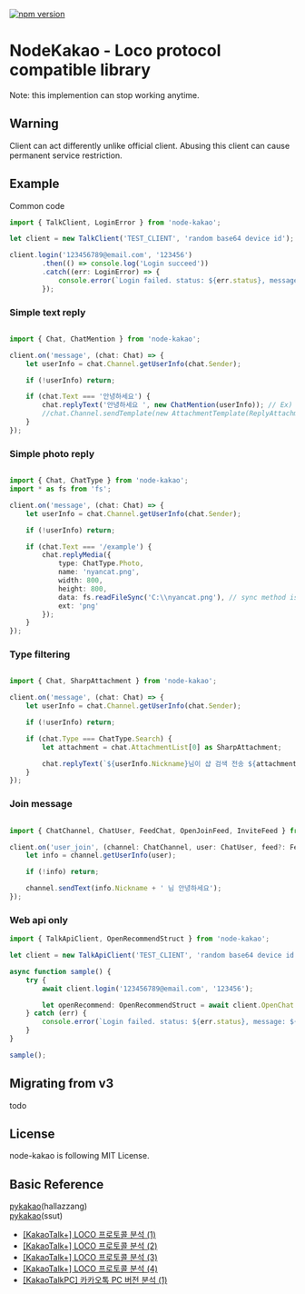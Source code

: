 [![npm version](https://badge.fury.io/js/node-kakao.svg)](https://www.npmjs.com/package/node-kakao)
# NodeKakao - Loco protocol compatible library

Note: this implemention can stop working anytime.

## Warning

Client can act differently unlike official client. Abusing this client can cause permanent service restriction.

## Example

Common code
```typescript
import { TalkClient, LoginError } from 'node-kakao';

let client = new TalkClient('TEST_CLIENT', 'random base64 device id');

client.login('123456789@email.com', '123456')
        .then(() => console.log('Login succeed'))
        .catch((err: LoginError) => {
            console.error(`Login failed. status: ${err.status}, message: ${err.message}`);
        });
```

### Simple text reply

```typescript

import { Chat, ChatMention } from 'node-kakao';

client.on('message', (chat: Chat) => {
    let userInfo = chat.Channel.getUserInfo(chat.Sender);

    if (!userInfo) return;

    if (chat.Text === '안녕하세요') {
        chat.replyText('안녕하세요 ', new ChatMention(userInfo)); // Ex) 안녕하세요 @storycraft
        //chat.Channel.sendTemplate(new AttachmentTemplate(ReplyAttachment.fromChat(chat), '안녕하세요')); // 답장형식
    }
});
```

### Simple photo reply

```typescript

import { Chat, ChatType } from 'node-kakao';
import * as fs from 'fs';

client.on('message', (chat: Chat) => {
    let userInfo = chat.Channel.getUserInfo(chat.Sender);

    if (!userInfo) return;

    if (chat.Text === '/example') {
        chat.replyMedia({
            type: ChatType.Photo,
            name: 'nyancat.png',
            width: 800,
            height: 800,
            data: fs.readFileSync('C:\\nyancat.png'), // sync method is not recommended
            ext: 'png'
        });
    }
});
```

### Type filtering

```typescript

import { Chat, SharpAttachment } from 'node-kakao';

client.on('message', (chat: Chat) => {
    let userInfo = chat.Channel.getUserInfo(chat.Sender);

    if (!userInfo) return;

    if (chat.Type === ChatType.Search) {
        let attachment = chat.AttachmentList[0] as SharpAttachment;

        chat.replyText(`${userInfo.Nickname}님이 샵 검색 전송 ${attachment.Question}. 리다이렉트 경로: ${attachment.RedirectURL}`);
    }
});
```

### Join message

```typescript

import { ChatChannel, ChatUser, FeedChat, OpenJoinFeed, InviteFeed } from 'node-kakao';

client.on('user_join', (channel: ChatChannel, user: ChatUser, feed?: FeedChat<OpenJoinFeed | InviteFeed>) => {
    let info = channel.getUserInfo(user);

    if (!info) return;

    channel.sendText(info.Nickname + ' 님 안녕하세요');
});
```

### Web api only

```typescript
import { TalkApiClient, OpenRecommendStruct } from 'node-kakao';

let client = new TalkApiClient('TEST_CLIENT', 'random base64 device id');

async function sample() {
    try {
        await client.login('123456789@email.com', '123456');

        let openRecommend: OpenRecommendStruct = await client.OpenChat.requestRecommend();
    } catch (err) {
        console.error(`Login failed. status: ${err.status}, message: ${err.message}`);
    }
}

sample();
```

## Migrating from v3

todo

License
-------
node-kakao is following MIT License.

Basic Reference
---------
[pykakao](https://github.com/hallazzang/pykakao/)(hallazzang)  
[pykakao](https://github.com/ssut/pykakao)(ssut)
- [[KakaoTalk+] LOCO 프로토콜 분석 (1)](http://www.bpak.org/blog/2012/12/kakaotalk-loco-프로토콜-분석-1/)
- [[KakaoTalk+] LOCO 프로토콜 분석 (2)](http://www.bpak.org/blog/2012/12/kakaotalk-loco-프로토콜-분석-2/)
- [[KakaoTalk+] LOCO 프로토콜 분석 (3)](http://www.bpak.org/blog/2012/12/kakaotalk-loco-프로토콜-분석-3/)
- [[KakaoTalk+] LOCO 프로토콜 분석 (4)](http://www.bpak.org/blog/2012/12/kakaotalk-loco-프로토콜-분석-4/)
- [[KakaoTalkPC] 카카오톡 PC 버전 분석 (1)](https://www.bpak.org/blog/2013/08/kakaotalkpc-카카오톡-pc-버전-분석-1/)
